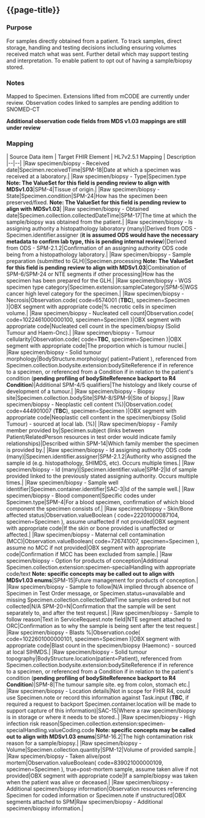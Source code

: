 ## {{page-title}}

### Purpose
For samples directly obtained from a patient.
To track samples, direct storage, handling and testing decisions including ensuring volumes received match what was sent.
Further detail which may support testing and interpretation.
To enable patient to opt out of having a sample/biopsy stored.

### Notes
Mapped to Specimen.
Extensions lifted from mCODE are currently under review.
Observation codes linked to samples are pending addition to SNOMED-CT

**Additional observation code fields from MDS v1.03 mappings are still under review**

### Mapping
| Source Data item | Target FHIR Element | HL7v2.5.1 Mapping | Description 
|--|--|
|Raw specimen/biopsy - Received date|Specimen.receivedTime|SPM-18|Date at which a specimen was received at a laboratory.|
|Raw specimen/biopsy - Type|Specimen.type **Note: The ValueSet for this field is pending review to align with MDSv1.03**|SPM-4|Tissue of origin.|
|Raw specimen/biopsy - State|Specimen.condition|SPM-24|How has the specimen been preserved/fixed. **Note: The ValueSet for this field is pending review to align with MDSv1.03**|
|Raw specimen/biopsy - Obtained date|Specimen.collection.collectedDateTime|SPM-17|The time at which the sample/biopsy was obtained from the patient.|
|Raw specimen/biopsy - Is assigning authority a histopathology laboratory (many)|Derived from ODS - Specimen.identifier.assigner (**it is assumed ODS would have the necessary metadata to confirm lab type, this is pending internal review**)|Derived from ODS - SPM-2.1.2|Confirmation of an assigning authority ODS code being from a histopathology laboratory.|
|Raw specimen/biopsy - Sample preparation (submitted to GLH)|Specimen.processing **Note: The ValueSet for this field is pending review to align with MDSv1.03**|Combination of SPM-6/SPM-24 or NTE segments if other processing|How has the specimen has been prepared for the GLH.|
|Raw specimen/biopsy - WGS specimen type category|Specimen.extension:sampleCategory|SPM-5|WGS cancer high level category for the specimen.|
|Raw specimen/biopsy - Necrosis|Observation.code( code=6574001 (**TBC**), specimen=Specimen )|OBX segment with appropriate code|% necrotic cells in specimen volume.|
|Raw specimen/biopsy - Nucleated cell count|Observation.code( code=1022461000000100, specimen=Specimen )|OBX segment with appropriate code|Nucleated cell count in the specimen/biopsy (Solid Tumour and Haem-Onc).|
|Raw specimen/biopsy - Tumour cellularity|Observation.code( code=**TBC**, specimen=Specimen )|OBX segment with appropriate code|The proportion which is tumour nuclei.|
|Raw specimen/biopsy - Solid tumour morphology|BodyStructure.morphology( patient=Patient ), referenced from Specimen.collection.bodysite.extension:bodySiteReference if in reference to a specimen, or referenced from a Condition if in relation to the patient's condition (**pending profiling of bodySiteReference backport to R4 Condition**)|Additional SPM-4/5 qualifiers|The histology and likely course of development of a tumour.|
|Raw specimen/biopsy - Biopsy site|Specimen.collection.bodySite|SPM-8/SPM-9|Site of biopsy.|
|Raw specimen/biopsy - Neoplastic cell content (%)|Observation.code( code=444901007 (**TBC**), specimen=Specimen )|OBX segment with appropriate code|Neoplastic cell content in the specimen/biopsy (Solid Tumour) - sourced at local lab. (%)|
|Raw specimen/biopsy - Family member provided by|Specimen.subject (links between Patient/RelatedPerson resources in test order would indicate family relationships)|Described within SPM-14|Which family member the specimen is provided by.|
|Raw specimen/biopsy - Id assigning authority ODS code (many)|Specimen.identifier.assigner|SPM-2.1.2|Authority who assigned the sample id (e.g. histopathology, SHIMDS, etc). Occurs multiple times.|
|Raw specimen/biopsy - Id (many)|Specimen.identifier.value|SPM-2|Id of sample provided linked to the previously stated assigning authority. Occurs multiple times.|
|Raw specimen/biopsy - Sample well identifier|Specimen.container.identifier|SAC-3|Id of the sample well.|
|Raw specimen/biopsy - Blood component|Specific codes under Specimen.type|SPM-4|For a blood specimen, confirmation of which blood component the specimen consists of.|
|Raw specimen/biopsy - Skin/Bone affected status|Observation.valueBoolean ( code=22201000087104, specimen=Specimen ), assume unaffected if not provided|OBX segment with appropriate code|If the skin or bone provided is unaffected or affected.|
|Raw specimen/biopsy - Maternal cell contamination (MCC)|Observation.valueBoolean( code=726741007, specimen=Specimen ), assume no MCC if not provided|OBX segment with appropriate code|Confirmation if MCC has been excluded from sample.|
|Raw specimen/biopsy - Option for products of conception|Additional Specimen.collection.extension:specimen-specialHandling with appropriate code/text **Note: specific concepts may be called out to align with MDSv1.03 enums**|SPM-15|Future management for products of conception.|
|Raw specimen/biopsy - Sample to follow|N/A implied through absence of Specimen in Test Order message, or Specimen.status=unavailable and missing Specimen.collection.collectedDateTime samples ordered but not collected|N/A SPM-20=N|Confirmation that the sample will be sent separately to, and after the test request.|
|Raw specimen/biopsy - Sample to follow reason|Text in ServiceRequest.note field|NTE segment attached to ORC|Confirmation as to why the sample is being sent after the test request.|
|Raw specimen/biopsy - Blasts %|Observation.code( code=1022601000000101, specimen=Specimen )|OBX segment with appropriate code|Blast count in the specimen/biopsy (Haemonc) - sourced at local SIHMDS.|
|Raw specimen/biopsy - Solid tumour topography|BodyStructure.location(patient=Patient), referenced from Specimen.collection.bodysite.extension:bodySiteReference if in reference to a specimen, or referenced from a Condition if in relation to the patient's condition (**pending profiling of bodySiteReference backport to R4 Condition**)|SPM-8|The tumour sample site. eg from colon, stomach etc.|
|Raw specimen/biopsy - Location details|Not in scope for FHIR R4, could use Specimen.note or record this information against Task.input (**TBC**, if required a request to backport Specimen.container.location will be made to support capture of this information)|SAC-15|Where a raw specimen/biopsy is in storage or where it needs to be stored..|
|Raw specimen/biopsy - High infection risk reason|Specimen.collection.extension:specimen-specialHandling.valueCoding.code **Note: specific concepts may be called out to align with MDSv1.03 enums**|SPM-16.2|The high contamination risk reason for a sample/biopsy.|
|Raw specimen/biopsy - Volume|Specimen.collection.quantity|SPM-12|Volume of provided sample.|
|Raw specimen/biopsy - Taken alive/post mortem|Observation.valueBoolean( code=839021000000109, specimen=Specimen ), true=post-mortem sample, assume taken alive if not provided|OBX segment with appropriate code|If a sample/biopsy was taken when the patient was alive or deceased.|
|Raw specimen/biopsy - Additional specimen/biopsy information|Observation resources referencing Specimen for coded information or Specimen.note if unstructured|OBX segments attached to SPM|Raw specimen/biopsy - Additional specimen/biopsy information.|

<!--
| Source Data item | Non WGS Rare Disease | Non WGS Cancer | WGS Rare Disease | WGS Cancer | Target FHIR Element | HL7v2.5.1 Mapping | Description 
|--|--|
|Sample/Biopsy - Sample id assigning authority|Mandatory IF|Mandatory IF|Mandatory IF|Mandatory IF|Specimen.identifier.assigner|SPM-2.1.2|Authority who assigned the sample id (Eg. histopathology, SHIMDS, etc). Occurs multiple times.|
|Sample/Biopsy - Sample id|Mandatory IF|Mandatory IF|Mandatory IF|Mandatory IF|Specimen.identifier.value|SPM-2|Id of sample provided linked to the previously states assigning authority. Occurs multiple times.|
|Sample/Biopsy - Taken date|Optional|Optional|Mandatory|Mandatory|Specimen.collection.collectedDateTime|SPM-17|The time at which the sample/biopsy was taken from the patient.|
|Sample/Biopsy - High risk reason|Mandatory IF|Mandatory IF|Mandatory IF|Mandatory IF|Specimen.collection.extension:specimen-specialHandling.valueCoding.code|SPM-16.2|The high contamination risk reason for a sample/biopsy.|
|Sample/Biopsy - Pathology tissue id|Mandatory IF|Mandatory IF|Mandatory IF|Mandatory IF|Specimen.identifier (NamingSystem for different identifiers is currently inder consideration)|SPM-2.1|Id associated to tissue sample provided by pathology.|
|Sample/Biopsy - Type|Mandatory|Mandatory|Mandatory|Mandatory|Specimen.type|SPM-4|Type of sample/biopsy.|
|Sample/Biopsy - State|N/A|N/A|N/A|Mandatory|Specimen.extension:state|SPM-5|One of: Solid tumour sample, Liquid tumour sample, Normal or germline sample.|
|Sample/Biopsy - Solid tumour morphology|N/A|Mandatory IF|N/A|Mandatory IF|BodyStructure.morphology(patient=Patient)|Additional SPM-4/5 qualifiers|The histology and likely course of development of a tumour.|
|Sample/Biopsy - Solid tumour histological type (topography)|N/A|Mandatory IF|N/A|Mandatory IF|BodyStructure.location(patient=Patient)|SPM-8|The patient's solid tumour histological type (topography), where the tumour arose.|
|Sample/Biopsy - Biopsy site|Mandatory IF|Mandatory IF|Mandatory IF|Mandatory IF|Specimen.collection.bodySite|SPM-8/SPM-9|Site of biopsy.|
|Sample/Biopsy - Skin/Bone affected status|Mandatory IF|N/A|N/A|N/A|Observation.valueBoolean (code=22201000087104,specimen=Specimen), assume unaffected if not provided|OBX segment with appropriate code|If the skin or bone provided is unaffected or affected.|
|Sample/Biopsy - Nuclei blasts / Neoplastic cell content|N/A|Mandatory IF|N/A|Mandatory IF|Observation.code(specimen=Specimen)|OBX segment with appropriate code|Neoplastic cell count is for solid tumour, nuclei blasts for haemonc.|
|Sample/Biopsy - Nucleated cell count|N/A|Mandatory IF|N/A|Mandatory IF|Observation.code(specimen=Specimen)|OBX segment with appropriate code|Nucleated cell count in the sample/biopsy.|
|Sample/Biopsy - Fetal sample count|Optional|N/A|Optional|N/A|Inferred through subject of Specimen (under discussion)|Inferred through subject of Specimen (under discussion)|Count of fetuses which have had a sample submitted.|
|Sample/Biopsy - Storage opt out|Optional|Optional|Optional|Optional|Consent.provision(type=deny,action=store,data.reference=Specimen)|CON segment, with CON-11=R|Option for patient to opt out of sample/biopsy storage.|
|Sample/Biopsy - Volume|Optional|Optional|Optional|Optional|Specimen.collection.quantity|SPM-12|Volume of provided sample.|
|Sample/Biopsy - Taken alive/post mortem|Mandatory IF|Mandatory IF|Mandatory IF|Mandatory IF|Observation.valueBoolean (code=839021000000109,specimen=Specimen), true=post-mortem sample, assume taken alive if not provided|OBX segment with appropriate code|If a sample/biopsy was taken when the patient was alive or deceased.|
|Sample/Biopsy - Maternal cell contamination (MCC)|Mandatory IF|N/A|Mandatory IF|N/A|Observation.valueBoolean (code=726741007,specimen=Specimen), assume no MCC if not provided|OBX segment with appropriate code|Confirmation if MCC has been excluded from sample.|
-->